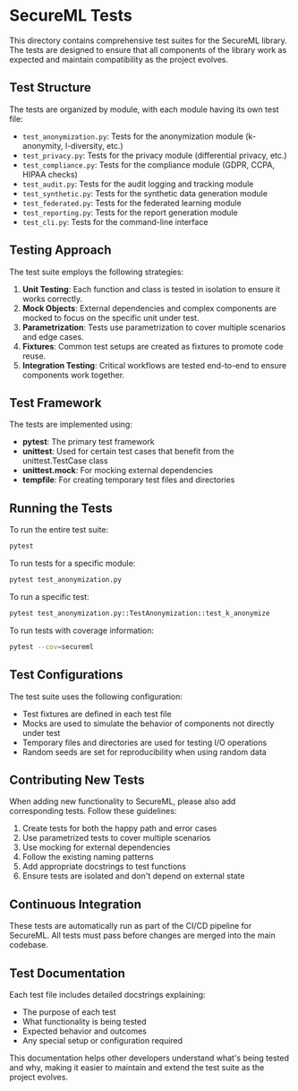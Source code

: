 # SecureML Tests

This directory contains comprehensive test suites for the SecureML library. The tests are designed to ensure that all components of the library work as expected and maintain compatibility as the project evolves.

## Test Structure

The tests are organized by module, with each module having its own test file:

- `test_anonymization.py`: Tests for the anonymization module (k-anonymity, l-diversity, etc.)
- `test_privacy.py`: Tests for the privacy module (differential privacy, etc.)
- `test_compliance.py`: Tests for the compliance module (GDPR, CCPA, HIPAA checks)
- `test_audit.py`: Tests for the audit logging and tracking module
- `test_synthetic.py`: Tests for the synthetic data generation module
- `test_federated.py`: Tests for the federated learning module
- `test_reporting.py`: Tests for the report generation module
- `test_cli.py`: Tests for the command-line interface

## Testing Approach

The test suite employs the following strategies:

1. **Unit Testing**: Each function and class is tested in isolation to ensure it works correctly.
2. **Mock Objects**: External dependencies and complex components are mocked to focus on the specific unit under test.
3. **Parametrization**: Tests use parametrization to cover multiple scenarios and edge cases.
4. **Fixtures**: Common test setups are created as fixtures to promote code reuse.
5. **Integration Testing**: Critical workflows are tested end-to-end to ensure components work together.

## Test Framework

The tests are implemented using:

- **pytest**: The primary test framework
- **unittest**: Used for certain test cases that benefit from the unittest.TestCase class
- **unittest.mock**: For mocking external dependencies
- **tempfile**: For creating temporary test files and directories

## Running the Tests

To run the entire test suite:

```bash
pytest
```

To run tests for a specific module:

```bash
pytest test_anonymization.py
```

To run a specific test:

```bash
pytest test_anonymization.py::TestAnonymization::test_k_anonymize
```

To run tests with coverage information:

```bash
pytest --cov=secureml
```

## Test Configurations

The test suite uses the following configuration:

- Test fixtures are defined in each test file
- Mocks are used to simulate the behavior of components not directly under test
- Temporary files and directories are used for testing I/O operations
- Random seeds are set for reproducibility when using random data

## Contributing New Tests

When adding new functionality to SecureML, please also add corresponding tests. Follow these guidelines:

1. Create tests for both the happy path and error cases
2. Use parametrized tests to cover multiple scenarios
3. Use mocking for external dependencies
4. Follow the existing naming patterns
5. Add appropriate docstrings to test functions
6. Ensure tests are isolated and don't depend on external state

## Continuous Integration

These tests are automatically run as part of the CI/CD pipeline for SecureML. All tests must pass before changes are merged into the main codebase.

## Test Documentation

Each test file includes detailed docstrings explaining:

- The purpose of each test
- What functionality is being tested
- Expected behavior and outcomes
- Any special setup or configuration required

This documentation helps other developers understand what's being tested and why, making it easier to maintain and extend the test suite as the project evolves.